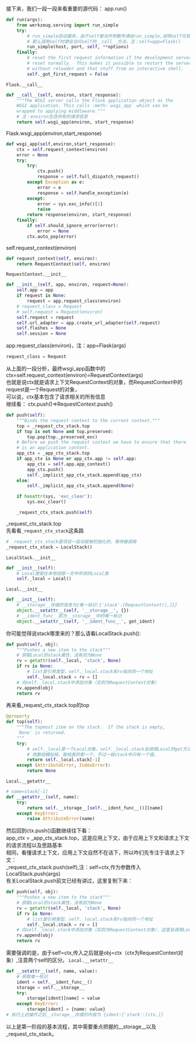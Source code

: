 接下来，我们一段一段来看重要的源代码：
app.run()
```python
def run(args):
    from werkzeug.serving import run_simple
    try:
        # run_simple启动服务，由于self被当作参数传递给run_simple,说明self可调用
        # 那么调用self时便会访问self的__call__方法，注：self=app=Flask()
        run_simple(host, port, self, **options)
    finally:
        # reset the first request information if the development server
        # reset normally.  This makes it possible to restart the server
        # without reloader and that stuff from an interactive shell.
        self._got_first_request = False
```
`Flask.__call__`
```python
def __call__(self, environ, start_response):
    """The WSGI server calls the Flask application object as the
    WSGI application. This calls :meth:`wsgi_app` which can be
    wrapped to applying middleware."""
    # 注：environ包含所有的请求信息
    return self.wsgi_app(environ, start_response)
```
Flask.wsgi_app(environ,start_response)
```python
def wsgi_app(self,environ,start_response):
    ctx = self.request_context(environ)
    error = None
    try:
        try:
            ctx.push()
            response = self.full_dispatch_request()
        except Exception as e:
            error = e
            response = self.handle_exception(e)
        except:
            error = sys.exc_info()[1]
            raise
        return response(environ, start_response)
    finally:
        if self.should_ignore_error(error):
            error = None
        ctx.auto_pop(error)
```
self.request_context(environ)
```python
def request_context(self, environ):
    return RequestContext(self, environ)
```
`RequestContext.__init__`
```python
def __init__(self, app, environ, request=None):
    self.app = app
    if request is None:
        request = app.request_class(environ)
    # request_class = Request
    # self.request = Request(environ)
    self.request = request
    self.url_adapter = app.create_url_adapter(self.request)
    self.flashes = None
    self.session = None
```
app.request_class(environ)，注：app=Flask(args)
```python
request_class = Request
```
从上面的一段分析，最终wsgi_app函数中的ctx=self.request_context(environ)=RequestContext(args)  
也就是说ctx就是请求上下文RequestContext的对象，而RequestContext中的request是一个Request的对象，  
可以说，ctx基本包含了请求相关的所有信息  
继续看：
ctx.push()=>RequestContext.push()
```python
def push(self):
    """Binds the request context to the current context."""
    top = _request_ctx_stack.top
    if top is not None and top.preserved:
        top.pop(top._preserved_exc)
    # Before we push the request context we have to ensure that there
    # is an application context.
    app_ctx = _app_ctx_stack.top
    if app_ctx is None or app_ctx.app != self.app:
        app_ctx = self.app.app_context()
        app_ctx.push()
        self._implicit_app_ctx_stack.append(app_ctx)
    else:
        self._implicit_app_ctx_stack.append(None)

    if hasattr(sys, 'exc_clear'):
        sys.exc_clear()

    _request_ctx_stack.push(self)
```
_request_ctx_stack.top  
先看看`_request_ctx_stack`这条路
```python
# _request_ctx_stack是项目一启动就被初始化的，等待被调用
_request_ctx_stack = LocalStack()
```
`LocalStack.__init__`
```python
def __init__(self):
    # Local便是在本地线程一文中所讲的Local类
    self._local = Local()
```
`Local.__init__`
```python
def __init__(self):
    # __storage__存储的信息为{唯一标识:{'stack':[RequestContext(),]}}
    object.__setattr__(self, '__storage__', {})
    # __ident_func__即为__storage__中的唯一标识
    object.__setattr__(self, '__ident_func__', get_ident)
```
你可能觉得说stack哪里来的？那么请看LocalStack.push():
```python
def push(self, obj):
    """Pushes a new item to the stack"""
    # 获取Local的stack属性，没有则为None
    rv = getattr(self._local, 'stack', None)
    if rv is None:
        # list是引用类型，self._local.stack和rv指向同一个地址
        self._local.stack = rv = []
    # 向self._local.stack中添加对象（实则为RequestContext对象）
    rv.append(obj)
    return rv
```
再来看_request_ctx_stack.top的top
```python
@property
def top(self):
    """The topmost item on the stack.  If the stack is empty,
    `None` is returned.
    """
    try:
        # self._local是一个Local对象，self._local.stack会调用Local的get方法__getattr__
        # 用数组模拟栈，取栈首的那一个，不过一般stack中只有一个值。
        return self._local.stack[-1]
    except (AttributeError, IndexError):
        return None
```
`Local.__getattr__`
```python
# name=stack[-1]
def __getattr__(self, name):
    try:
        return self.__storage__[self.__ident_func__()][name]
    except KeyError:
        raise AttributeError(name)
```
然后回到ctx.push()函数继续往下看：  
app_ctx = _app_ctx_stack.top，这是应用上下文，由于应用上下文和请求上下文的请求流程以及思路基本  
相同，看懂请求上下文，应用上下文自然不在话下，所以咋们先专注于请求上下文：  
_request_ctx_stack.push(self),注：self=ctx,作为参数传入LocalStack.push(args)  
有关LocalStack.push前文已经有讲过，这里复制下来：
```python
def push(self, obj):
    """Pushes a new item to the stack"""
    # 获取Local的stack属性，没有则为None
    rv = getattr(self._local, 'stack', None)
    if rv is None:
        # list是引用类型，self._local.stack和rv指向同一个地址
        self._local.stack = rv = []
    # 向self._local.stack中添加对象（实则为RequestContext对象），这里会调用Local的set方法__set__
    rv.append(obj)
    return rv
```
需要强调的是，由于self=ctx,传入之后就是obj=ctx（ctx为RequestContext对象）,注意两个self的区分。
`Local.__setattr__`  
```python
def __setattr__(self, name, value):
    # 获取唯一标识
    ident = self.__ident_func__()
    storage = self.__storage__
    try:
        storage[ident][name] = value
    except KeyError:
        storage[ident] = {name: value}
# 执行上述操作之后__storage__存储的内容为 {ident:{'stack':[ctx,]}
```
以上是第一阶段的基本流程，其中需要重点把握的__storage__以及_request_ctx_stack。